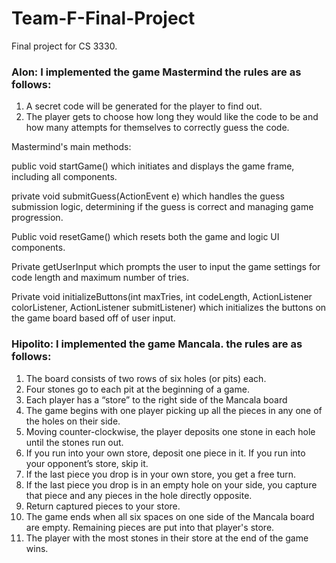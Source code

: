 # Team-F-Final-Project
Final project for CS 3330.


### Alon: I implemented the game Mastermind the rules are as follows:
1. A secret code will be generated for the player to find out.
2. The player gets to choose how long they would like the code to be and how many attempts for themselves to correctly guess the code.

Mastermind's main methods:

public void startGame() which initiates and displays the game frame, including all components.

private void submitGuess(ActionEvent e) which handles the guess submission logic, determining if the guess is correct and managing game progression.

Public void resetGame() which resets both the game and logic UI components.

Private getUserInput which prompts the user to input the game settings for code length and maximum number of tries.

Private void initializeButtons(int maxTries, int codeLength, ActionListener colorListener, ActionListener submitListener) which initializes the buttons on the game board based off of user input.

### Hipolito: I implemented the game Mancala. the rules are as follows:
1. The board consists of two rows of six holes (or pits) each.
2. Four stones go to each pit at the beginning of a game.
3. Each player has a “store” to the right side of the Mancala board
4. The game begins with one player picking up all the pieces in any one of the holes on their side.
5. Moving counter-clockwise, the player deposits one stone in each hole until the stones run out.
6. If you run into your own store, deposit one piece in it. If you run into your opponent’s store, skip it.
7. If the last piece you drop is in your own store, you get a free turn.
8. If the last piece you drop is in an empty hole on your side, you capture that piece and any pieces in the hole directly opposite.
9. Return captured pieces to your store.
10. The game ends when all six spaces on one side of the Mancala board are empty. Remaining pieces are put into that player's store.
11. The player with the most stones in their store at the end of the game wins.
